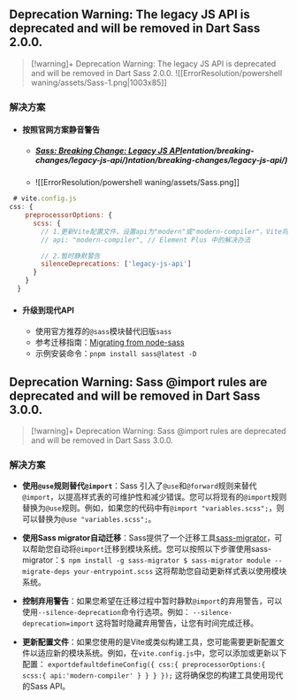 
## Deprecation Warning: The legacy JS API is deprecated and will be removed in Dart Sass 2.0.0.
>[!warning]+  Deprecation Warning: The legacy JS API is deprecated and will be removed in Dart Sass 2.0.0.
>![[ErrorResolution/powershell waning/assets/Sass-1.png|1003x85]]

### 解决方案
- #### 按照官网方案静音警告
	-  ##### [Sass: Breaking Change: Legacy JS API](https://sass-lang.com/documentation/breaking-changes/legacy-js-api)entation/breaking-changes/legacy-js-api/)ntation/breaking-changes/legacy-js-api/)
	- ![[ErrorResolution/powershell waning/assets/Sass.png]]
```js
 # vite.config.js 
css: {
    preprocessorOptions: {
      scss: {
        // 1.更新Vite配置文件，设置api为"modern"或"modern-compiler"，Vite将使用现代的Sass API，而不是即将被废弃的旧版API。
        // api: "modern-compiler", // Element Plus 中的解决办法

        // 2.暂时静默警告
        silenceDeprecations: ['legacy-js-api']
      }
    }
  }
```

- #### 升级到现代API  
  - 使用官方推荐的`@sass`模块替代旧版`sass`  
  - 参考迁移指南：[Migrating from node-sass](https://sass-lang.com/documentation/breaking-changes/node-sass)  
  - 示例安装命令：`pnpm install sass@latest -D`

## Deprecation Warning: Sass @import rules are deprecated and will be removed in Dart Sass 3.0.0.
>[!warning]+  Deprecation Warning: Sass @import rules are deprecated and will be removed in Dart Sass 3.0.0.

### 解决方案
- **使用`@use`规则替代`@import`**：Sass 引入了`@use`和`@forward`规则来替代`@import`，以提高样式表的可维护性和减少错误。您可以将现有的`@import`规则替换为`@use`规则。例如，如果您的代码中有`@import "variables.scss";`，则可以替换为`@use "variables.scss";`。

- **使用Sass migrator自动迁移**：Sass提供了一个迁移工具[sass-migrator](https://zhida.zhihu.com/search?content_id=250595573&content_type=Article&match_order=1&q=sass-migrator&zhida_source=entity)，可以帮助您自动将`@import`迁移到模块系统。您可以按照以下步骤使用sass-migrator：`$ npm install -g sass-migrator $ sass-migrator module --migrate-deps your-entrypoint.scss` 这将帮助您自动更新样式表以使用模块系统。

- **控制弃用警告**：如果您希望在迁移过程中暂时静默`@import`的弃用警告，可以使用`--silence-deprecation`命令行选项。例如： `--silence-deprecation=import`  这将暂时隐藏弃用警告，让您有时间完成迁移。

- **更新配置文件**：如果您使用的是Vite或类似构建工具，您可能需要更新配置文件以适应新的模块系统。例如，在`vite.config.js`中，您可以添加或更新以下配置： `exportdefaultdefineConfig({ css:{ preprocessorOptions:{ scss:{ api:'modern-compiler' } } } });`  这将确保您的构建工具使用现代的Sass API。

